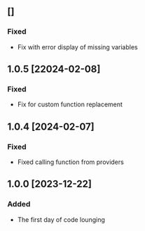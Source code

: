 ## []
### Fixed
-  Fix with error display of missing variables

## 1.0.5 [22024-02-08]
### Fixed
- Fix for custom function replacement

## 1.0.4 [2024-02-07]
### Fixed
- Fixed calling function from providers

## 1.0.0 [2023-12-22]
### Added
- The first day of code lounging